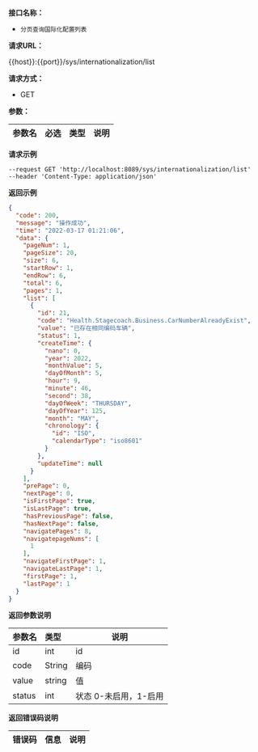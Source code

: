 **接口名称：**

- ```
  分页查询国际化配置列表
  ```

**请求URL：**

{{host}}:{{port}}/sys/internationalization/list

**请求方式：**

- GET

**参数：**

|参数名|必选|类型|说明|
|:----    |:---|:----- |-----   |

**请求示例**

```
--request GET 'http://localhost:8089/sys/internationalization/list'
--header 'Content-Type: application/json'

```

 **返回示例**
```json
{
  "code": 200,
  "message": "操作成功",
  "time": "2022-03-17 01:21:06",
  "data": {
    "pageNum": 1,
    "pageSize": 20,
    "size": 6,
    "startRow": 1,
    "endRow": 6,
    "total": 6,
    "pages": 1,
    "list": [
      {
        "id": 21,
        "code": "Health.Stagecoach.Business.CarNumberAlreadyExist",
        "value": "已存在相同编码车辆",
        "status": 1,
        "createTime": {
          "nano": 0,
          "year": 2022,
          "monthValue": 5,
          "dayOfMonth": 5,
          "hour": 9,
          "minute": 46,
          "second": 38,
          "dayOfWeek": "THURSDAY",
          "dayOfYear": 125,
          "month": "MAY",
          "chronology": {
            "id": "ISO",
            "calendarType": "iso8601"
          }
        },
        "updateTime": null
      }
    ],
    "prePage": 0,
    "nextPage": 0,
    "isFirstPage": true,
    "isLastPage": true,
    "hasPreviousPage": false,
    "hasNextPage": false,
    "navigatePages": 8,
    "navigatepageNums": [
      1
    ],
    "navigateFirstPage": 1,
    "navigateLastPage": 1,
    "firstPage": 1,
    "lastPage": 1
  }
}
```
 **返回参数说明**

| 参数名 | 类型   | 说明                  |
| :----- | :----- | --------------------- |
| id     | int    | id                    |
| code   | String | 编码                  |
| value  | string | 值                    |
| status | int    | 状态 0-未启用，1-启用 |

 **返回错误码说明**

|错误码 |信息|说明|
|:----  |:----   |-----   |